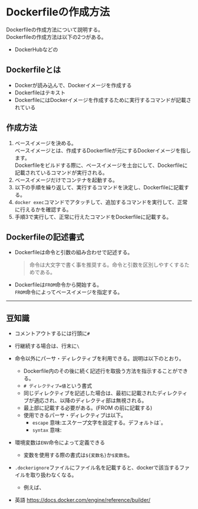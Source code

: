 # Dockerfileの作成方法
Dockerfileの作成方法について説明する。  
Dockerfileの作成方法は以下の2つがある。
  * DockerHubなどの

## Dockerfileとは
* Dockerが読み込んで、Dockerイメージを作成する
* Dockerfileはテキスト
* DockerfileにはDockerイメージを作成するために実行するコマンドが記載されている

## 作成方法
1. ベースイメージを決める。  
   ベースイメージとは、作成するDockerfileが元にするDockerイメージを指します。  
   Dockerfileをビルドする際に、ベースイメージを土台にして、Dockerfileに記載されているコマンドが実行される。
2. ベースイメージだけでコンテナを起動する。
3. 以下の手順を繰り返して、実行するコマンドを決定し、Dockerfileに記載する。
  1. `docker exec`コマンドでアタッチして、追加するコマンドを実行して、正常に行えるかを確認する。
  2. 手順3で実行して、正常に行えたコマンドをDockerfileに記載する。

## Dockerfileの記述書式
* Dockerfileは命令と引数の組み合わせで記述する。
  > 命令は大文字で書く事を推奨する。命令と引数を区別しやすくするためである。

* Dockerfileは`FROM`命令から開始する。  
  `FROM`命令によってベースイメージを指定する。

---
## 豆知識
* コメントアウトするには行頭に`#`
* 行継続する場合は、行末に`\`
* 命令以外にパーサ・ディレクティブを利用できる。説明は以下のとおり。
  * Dockerfile内のその後に続く記述行を取扱う方法を指示することができる。
  * `# ディレクティブ=値`という書式
  * 同じディレクティブを記述した場合は、最初に記載されたディレクティブが適応され、以降のディレクティ部は無視される。
  * 最上部に記載する必要がある。(FROM の前に記載する)
  * 使用できるパーサ・ディレクティブは以下。
    * `escape` 意味:エスケープ文字を設定する。デフォルトは\`。
    * `syntax` 意味:
* 環境変数は`ENV`命令によって定義できる
  * 変数を使用する際の書式は`${変数名}`か`$変数名`。
* `.dockerignore`ファイルにファイル名を記載すると、dockerで該当するファイルを取り扱わなくなる。
  * 例えば、

* 英語
https://docs.docker.com/engine/reference/builder/
